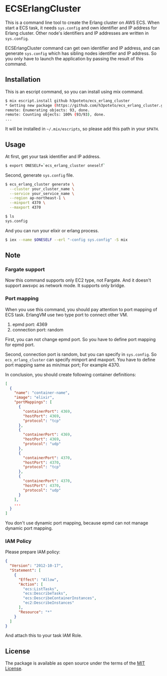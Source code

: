 # ECSErlangCluster

This is a command line tool to create the Erlang cluster on AWS ECS. When start a ECS task, it needs `sys.config` and own identifier and IP address for Erlang cluster. Other node's identifiers and IP addresses are written in `sys.config`.

ECSErlangCluster command can get own identifier and IP address, and can generate `sys.config` which has sibling nodes identifier and IP address. So you only have to launch the application by passing the result of this command.

## Installation

This is an escript command, so you can install using mix command.

```bash
$ mix escript.install github h3poteto/ecs_erlang_cluster
* Getting new package (https://github.com/h3poteto/ecs_erlang_cluster.git)
remote: Enumerating objects: 93, done.
remote: Counting objects: 100% (93/93), done.
...
```
It will be installed in `~/.mix/escripts`, so please add this path in your `$PATH`.

## Usage

At first, get your task identifier and IP address.

```bash
$ export ONESELF=`ecs_erlang_cluster oneself`
```

Second, generate `sys.config` file.

```bash
$ ecs_erlang_cluster generate \
  --cluster your_cluster_name \
  --service your_service_name \
  --region ap-northeast-1 \
  --minport 4370 \
  --maxport 4370

$ ls
sys.config
```

And you can run your elixir or erlang process.

```bash
$ iex --name $ONESELF --erl "-config sys.config" -S mix
```

## Note
### Fargate support
Now this command supports only EC2 type, not Fargate. And it doesn't support awsvpc as network mode. It supports only bridge.

### Port mapping
When you use this command, you should pay attention to port mapping of ECS task.
ErlangVM use two type port to connect other VM.

1. epmd port: 4369
2. connection port: random

First, you can not change epmd port. So you have to define port mapping for epmd port.

Second, connection port is random, but you can specify in `sys.config`. So `ecs_erlang_cluster` can specify minport and maxport. You have to define port mapping same as min/max port; For example 4370.


In conclusion, you should create following container definitions:

```json
[
  {
    "name": "container-name",
    "image": "elixir",
    "portMappings": [
      {
        "containerPort": 4369,
        "hostPort": 4369,
        "protocol": "tcp"
      },
      {
        "containerPort": 4369,
        "hostPort": 4369,
        "protocol": "udp"
      },
      {
        "containerPort": 4370,
        "hostPort": 4370,
        "protocol": "tcp"
      },
      {
        "containerPort": 4370,
        "hostPort": 4370,
        "protocol": "udp"
      }
    ],
    ...
  }
]
```

You don't use dynamic port mapping, because epmd can not manage dynamic port mapping.

### IAM Policy
Please prepare IAM policy:

```json
{
  "Version": "2012-10-17",
  "Statement": [
    {
      "Effect": "Allow",
      "Action": [
        "ecs:ListTasks",
        "ecs:DescribeTasks",
        "ecs:DescribeContainerInstances",
        "ec2:DescribeInstances"
      ],
      "Resource": "*"
    }
  ]
}
```

And attach this to your task IAM Role.



## License

The package is available as open source under the terms of the [MIT License](https://opensource.org/licenses/MIT).
